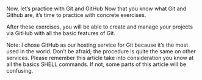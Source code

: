 ####
Now, let’s practice with Git and GitHub
Now that you know what Git and Github are, it’s time to practice with concrete exercises.

After these exercises, you will be able to create and manage your projects via GitHub with all the basic features of Git.

Note: I chose GitHub as our hosting service for Git because it’s the most used in the world. Don’t be afraid; the procedure is quite the same on other services.
Please remember this article take into consideration you know at all the basics SHELL commands. If not, some parts of this article will be confusing.
